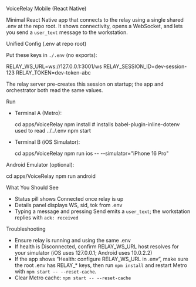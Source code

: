 VoiceRelay Mobile (React Native)

Minimal React Native app that connects to the relay using a single shared .env at the repo root. It shows connectivity, opens a WebSocket, and lets you send a `user_text` message to the workstation.

Unified Config (.env at repo root)

Put these keys in `./.env` (no exports):

RELAY_WS_URL=ws://127.0.0.1:3001/ws
RELAY_SESSION_ID=dev-session-123
RELAY_TOKEN=dev-token-abc

The relay server pre-creates this session on startup; the app and orchestrator both read the same values.

Run

- Terminal A (Metro):

  cd apps/VoiceRelay
  npm install   # installs babel-plugin-inline-dotenv used to read ../../.env
  npm start

- Terminal B (iOS Simulator):

  cd apps/VoiceRelay
  npm run ios -- --simulator="iPhone 16 Pro"

Android Emulator (optional):

  cd apps/VoiceRelay
  npm run android

What You Should See

- Status pill shows Connected once relay is up
- Details panel displays WS, sid, tok from .env
- Typing a message and pressing Send emits a `user_text`; the workstation replies with `ack: received`

Troubleshooting

- Ensure relay is running and using the same .env
- If health is Disconnected, confirm RELAY_WS_URL host resolves for your simulator (iOS uses 127.0.0.1; Android uses 10.0.2.2)
- If the app shows “Health: configure RELAY_WS_URL in .env”, make sure the root .env has RELAY_* keys, then run `npm install` and restart Metro with `npm start -- --reset-cache`.
- Clear Metro cache: `npm start -- --reset-cache`
